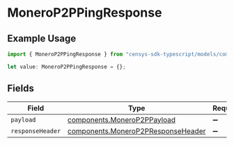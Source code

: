 # MoneroP2PPingResponse

## Example Usage

```typescript
import { MoneroP2PPingResponse } from "censys-sdk-typescript/models/components";

let value: MoneroP2PPingResponse = {};
```

## Fields

| Field                                                                                    | Type                                                                                     | Required                                                                                 | Description                                                                              |
| ---------------------------------------------------------------------------------------- | ---------------------------------------------------------------------------------------- | ---------------------------------------------------------------------------------------- | ---------------------------------------------------------------------------------------- |
| `payload`                                                                                | [components.MoneroP2PPayload](../../models/components/monerop2ppayload.md)               | :heavy_minus_sign:                                                                       | N/A                                                                                      |
| `responseHeader`                                                                         | [components.MoneroP2PResponseHeader](../../models/components/monerop2presponseheader.md) | :heavy_minus_sign:                                                                       | N/A                                                                                      |